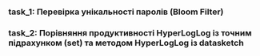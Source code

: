 ### task_1: Перевірка унікальності паролів (Bloom Filter)

### task_2: Порівняння продуктивності HyperLogLog із точним підрахунком (set) та методом HyperLogLog із datasketch
